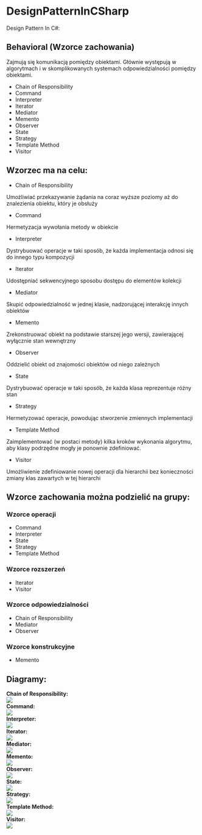 # DesignPatternInCSharp
Design Pattern In C#:
## Behavioral (Wzorce zachowania)
Zajmują się komunikacją pomiędzy obiektami. Głównie występują w algorytmach i w skomplikowanych systemach odpowiedzialności pomiędzy obiektami.
* Chain of Responsibility
* Command
* Interpreter
* Iterator
* Mediator
* Memento
* Observer
* State
* Strategy
* Template Method
* Visitor
## Wzorzec ma na celu:
* Chain of Responsibility

Umożliwiać przekazywanie żądania na coraz wyższe poziomy aż do znalezienia obiektu, który je obsłuży
* Command

Hermetyzacja wywołania metody w obiekcie
* Interpreter

Dystrybuować operacje w taki sposób, że każda implementacja odnosi się do innego typu kompozycji
* Iterator

Udostępniać sekwencyjnego sposobu dostępu do elementów kolekcji
* Mediator

Skupić odpowiedzialność w jednej klasie, nadzorującej interakcję innych obiektów
* Memento

Zrekonstruować obiekt na podstawie starszej jego wersji, zawierającej wyłącznie stan wewnętrzny
* Observer

Oddzielić obiekt od znajomości obiektów od niego zależnych
* State

Dystrybuować operacje w taki sposób, że każda klasa reprezentuje różny stan
* Strategy

Hermetyzować operacje, powodując stworzenie zmiennych implementacji
* Template Method

Zaimplementować (w postaci metody) kilka kroków wykonania algorytmu, aby klasy podrzędne mogły je ponownie zdefiniować.
* Visitor

Umożliwienie zdefiniowanie nowej operacji dla hierarchii bez konieczności zmiany klas zawartych w tej hierarchi
## Wzorce zachowania można podzielić na grupy:
### Wzorce operacji
* Command
* Interpreter
* State
* Strategy
* Template Method
### Wzorce rozszerzeń
* Iterator
* Visitor
### Wzorce odpowiedzialności
* Chain of Responsibility
* Mediator
* Observer
### Wzorce konstrukcyjne
* Memento
## Diagramy:
<b>Chain of Responsibility:</b>
<br>
<img src="ChainOfResponsibility.png"><br>
<b>Command:</b>
<br>
<img src="Interpreter.png"><br>
<b>Interpreter:</b>
<br>
<img src="Interpreter.png"><br>
<b>Iterator:</b>
<br>
<img src="Iterator.png"><br>
<b>Mediator:</b>
<br>
<img src="Mediator.png"><br>
<b>Memento:</b>
<br>
<img src="Memento.png"><br>
<b>Observer:</b>
<br>
<img src="Observer.png"><br>
<b>State:</b>
<br>
<img src="State.png"><br>
<b>Strategy:</b>
<br>
<img src="Strategy.png"><br>
<b>Template Method:</b>
<br>
<img src="TemplateMethod.png"><br>
<b>Visitor:</b>
<br>
<img src="Visitor.png"><br>
